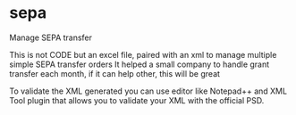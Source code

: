 # sepa
Manage SEPA transfer

This is not CODE but an excel file, paired with an xml to manage multiple simple SEPA transfer orders
It helped a small company to handle grant transfer each month, if it can help other, this will be great

To validate the XML generated you can use editor like Notepad++ and XML Tool plugin that allows you to validate your XML with the official PSD.
